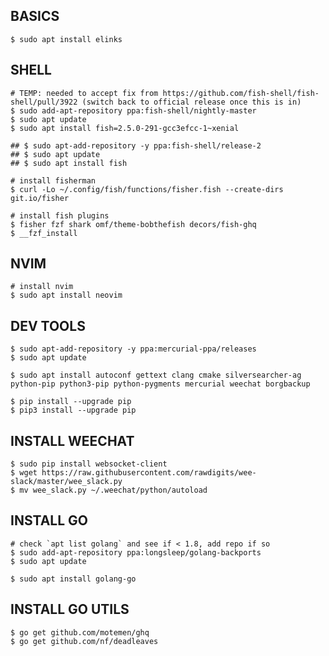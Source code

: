 ## BASICS

	$ sudo apt install elinks

## SHELL

	# TEMP: needed to accept fix from https://github.com/fish-shell/fish-shell/pull/3922 (switch back to official release once this is in)
	$ sudo add-apt-repository ppa:fish-shell/nightly-master
	$ sudo apt update
	$ sudo apt install fish=2.5.0-291-gcc3efcc-1~xenial

	## $ sudo apt-add-repository -y ppa:fish-shell/release-2
	## $ sudo apt update
	## $ sudo apt install fish
	
	# install fisherman
	$ curl -Lo ~/.config/fish/functions/fisher.fish --create-dirs git.io/fisher

	# install fish plugins
	$ fisher fzf shark omf/theme-bobthefish decors/fish-ghq
	$ __fzf_install

## NVIM

	# install nvim
	$ sudo apt install neovim

## DEV TOOLS

	$ sudo apt-add-repository -y ppa:mercurial-ppa/releases
	$ sudo apt update

	$ sudo apt install autoconf gettext clang cmake silversearcher-ag python-pip python3-pip python-pygments mercurial weechat borgbackup

	$ pip install --upgrade pip
	$ pip3 install --upgrade pip

## INSTALL WEECHAT

	$ sudo pip install websocket-client
	$ wget https://raw.githubusercontent.com/rawdigits/wee-slack/master/wee_slack.py
	$ mv wee_slack.py ~/.weechat/python/autoload

## INSTALL GO

	# check `apt list golang` and see if < 1.8, add repo if so
	$ sudo add-apt-repository ppa:longsleep/golang-backports
	$ sudo apt update

	$ sudo apt install golang-go

## INSTALL GO UTILS

	$ go get github.com/motemen/ghq 
	$ go get github.com/nf/deadleaves
